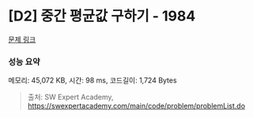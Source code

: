 # [D2] 중간 평균값 구하기 - 1984 

[문제 링크](https://swexpertacademy.com/main/code/problem/problemDetail.do?contestProbId=AV5Pw_-KAdcDFAUq) 

### 성능 요약

메모리: 45,072 KB, 시간: 98 ms, 코드길이: 1,724 Bytes



> 출처: SW Expert Academy, https://swexpertacademy.com/main/code/problem/problemList.do